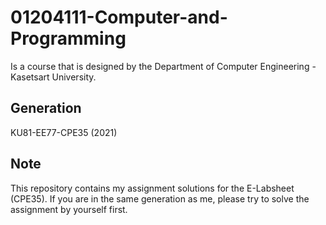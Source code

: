 # 01204111-Computer-and-Programming
Is a course that is designed by the Department of Computer Engineering - Kasetsart University.
## Generation
KU81-EE77-CPE35 (2021) 

## Note 
This repository contains my assignment solutions for the E-Labsheet (CPE35). If you are in the same generation as me, please try to solve the assignment by yourself first.
